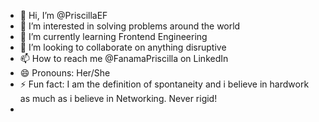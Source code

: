 - 👋 Hi, I’m @PriscillaEF
- 👀 I’m interested in solving problems around the world
- 🌱 I’m currently learning Frontend Engineering
- 💞️ I’m looking to collaborate on anything disruptive
- 📫 How to reach me @FanamaPriscilla on LinkedIn
- 😄 Pronouns: Her/She
- ⚡ Fun fact: I am the definition of spontaneity and i believe in hardwork as much as i believe in Networking. Never rigid!
- 

<!---
PriscillaEF/PriscillaEF is a ✨ special ✨ repository because its `README.md` (this file) appears on your GitHub profile.
You can click the Preview link to take a look at your changes.
--->
